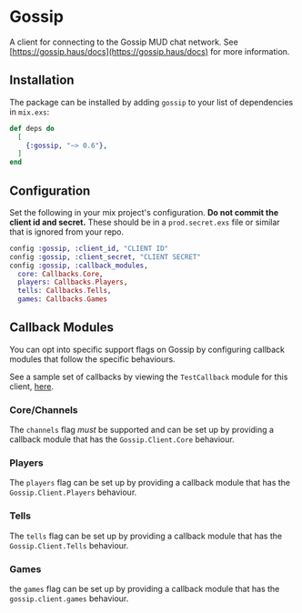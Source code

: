 # Gossip

A client for connecting to the Gossip MUD chat network. See [https://gossip.haus/docs](https://gossip.haus/docs) for more information.

## Installation

The package can be installed by adding `gossip` to your list of dependencies in `mix.exs`:

```elixir
def deps do
  [
    {:gossip, "~> 0.6"},
  ]
end
```

## Configuration

Set the following in your mix project's configuration. **Do not commit the client id and secret.** These should be in a `prod.secret.exs` file or similar that is ignored from your repo.

```elixir
config :gossip, :client_id, "CLIENT ID"
config :gossip, :client_secret, "CLIENT SECRET"
config :gossip, :callback_modules,
  core: Callbacks.Core,
  players: Callbacks.Players,
  tells: Callbacks.Tells,
  games: Callbacks.Games
```

## Callback Modules

You can opt into specific support flags on Gossip by configuring callback modules that follow the specific behaviours.

See a sample set of callbacks by viewing the `TestCallback` module for this client, [here](https://github.com/oestrich/gossip-elixir/blob/master/lib/gossip/test_callback.ex).

### Core/Channels

The `channels` flag *must* be supported and can be set up by providing a callback module that has the `Gossip.Client.Core` behaviour.

### Players

The `players` flag can be set up by providing a callback module that has the `Gossip.Client.Players` behaviour.

### Tells

The `tells` flag can be set up by providing a callback module that has the `Gossip.Client.Tells` behaviour.

### Games

the `games` flag can be set up by providing a callback module that has the `gossip.client.games` behaviour.
